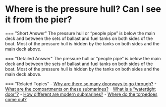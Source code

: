 # Where is the pressure hull?  Can I see it from the pier?


=== "Short Answer"
    The pressure hull or “people pipe” is below the main deck and between the sets of ballast and fuel tanks on both sides of the boat. Most of the pressure hull is hidden by the tanks on both sides and the main deck above.

=== "Detailed Answer"
    The pressure hull or “people pipe” is below the main deck and between the sets of ballast and fuel tanks on both sides of the boat.  Most of the pressure hull is hidden by the tanks on both sides and the main deck above.

=== "Related Topics"
    - [Why are there so many doorways to go through?](./why-are-there-so-many-doorways-to-go-through.md)
    - [What are the compartments on these submarines?](./what-are-the-compartments-on-these-submarines.md)
    - [What is a “watertight door”?](./what-is-a-watertight-door.md)
    - [How different are modern submarines?](./how-different-are-modern-submarines.md)
    - [Where do the torpedoes come out?](./where-do-the-torpedoes-come-out.md)
